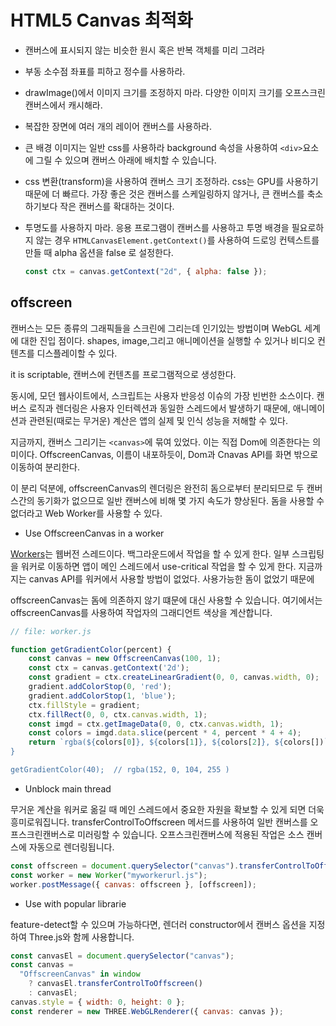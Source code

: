 # HTML5 Canvas 최적화

- 캔버스에 표시되지 않는 비슷한 원시 혹은 반복 객체를 미리 그려라

- 부동 소수점 좌표를 피하고 정수를 사용하라.
- drawImage()에서 이미지 크기를 조정하지 마라. 다양한 이미지 크기를 오프스크린캔버스에서 캐시해라.
- 복잡한 장면에 여러 개의 레이어 캔버스를 사용하라.
- 큰 배경 이미지는 일반 css를 사용하라
  background 속성을 사용하여 `<div>`요소에 그릴 수 있으며 캔버스 아래에 배치할 수 있습니다.

- css 변환(transform)을 사용하여 캔버스 크기 조정하라.
  css는 GPU를 사용하기 때문에 더 빠르다. 가장 좋은 것은 캔버스를 스케일링하지 않거나, 큰 캔버스를 축소하기보다 작은 캔버스를 확대하는 것이다.

- 투명도를 사용하지 마라.
  응용 프로그램이 캔버스를 사용하고 투명 배경을 필요로하지 않는 경우 `HTMLCanvasElement.getContext()`를 사용하여 드로잉 컨텍스트를 만들 때 alpha 옵션을 false 로 설정한다.

  ```js
  const ctx = canvas.getContext("2d", { alpha: false });
  ```

## offscreen

캔버스는 모든 종류의 그래픽들을 스크린에 그리는데 인기있는 방법이며 WebGL 세계에 대한 진입 점이다. shapes, image,그리고 애니메이션을 실행할 수 있거나 비디오 컨텐츠를 디스플레이할 수 있다.

it is scriptable, 캔버스에 컨텐츠를 프로그램적으로 생성한다.

동시에, 모던 웹사이트에서, 스크립트는 사용자 반응성 이슈의 가장 빈번한 소스이다. 캔버스 로직과 렌더링은 사용자 인터렉션과 동일한 스레드에서 발생하기 때문에, 애니메이션과 관련된(때로는 무거운) 계산은 앱의 실제 및 인식 성능을 저해할 수 있다.

지금까지, 캔버스 그리기는 `<canvas>`에 묶여 있었다. 이는 직접 Dom에 의존한다는 의미이다. OffscreenCanvas, 이름이 내포하듯이, Dom과 Cnavas API를 화면 밖으로 이동하여 분리한다.

이 분리 덕분에, offscreenCanvas의 렌더링은 완전히 돔으로부터 분리되므로 두 캔버스간의 동기화가 없으므로 일반 캔버스에 비해 몇 가지 속도가 향상된다. 돔을 사용할 수 없더라고 Web Worker를 사용할 수 있다.

- Use OffscreenCanvas in a worker

[Workers](https://developer.mozilla.org/en-US/docs/Web/API/Web_Workers_API/Using_web_workers)는 웹버전 스레드이다. 백그라운드에서 작업을 할 수 있게 한다.
일부 스크립팅을 워커로 이동하면 앱이 메인 스레드에서 use-critical 작업을 할 수 있게 한다. 지금까지는 canvas API를 워커에서 사용할 방법이 없었다. 사용가능한 돔이 없었기 때문에

offscreenCanvas는 돔에 의존하지 않기 떄문에 대신 사용할 수 있습니다. 여기에서는 offscreenCanvas를 사용하여 작업자의 그래디언트 색상을 계산합니다.

```js
// file: worker.js

function getGradientColor(percent) {
    const canvas = new OffscreenCanvas(100, 1);
    const ctx = canvas.getContext('2d');
    const gradient = ctx.createLinearGradient(0, 0, canvas.width, 0);
    gradient.addColorStop(0, 'red');
    gradient.addColorStop(1, 'blue');
    ctx.fillStyle = gradient;
    ctx.fillRect(0, 0, ctx.canvas.width, 1);
    const imgd = ctx.getImageData(0, 0, ctx.canvas.width, 1);
    const colors = imgd.data.slice(percent * 4, percent * 4 + 4);
    return `rgba(${colors[0]}, ${colors[1]}, ${colors[2]}, ${colors[])`;
}

getGradientColor(40);  // rgba(152, 0, 104, 255 )
```

- Unblock main thread

무거운 계산을 워커로 옮길 때 메인 스레드에서 중요한 자원을 확보할 수 있게 되면 더욱 흥미로워집니다. transferControlToOffscreen 메서드를 사용하여 일반 캔버스를 오프스크린캔버스로 미러링할 수 있습니다.
오프스크린캔버스에 적용된 작업은 소스 캔버스에 자동으로 렌더링됩니다.

```js
const offscreen = document.querySelector("canvas").transferControlToOffscreen();
const worker = new Worker("myworkerurl.js");
worker.postMessage({ canvas: offscreen }, [offscreen]);
```

- Use with popular librarie

feature-detect할 수 있으며 가능하다면, 렌더러 constructor에서 캔버스 옵션을 지정하여 Three.js와 함께 사용합니다.

```js
const canvasEl = document.querySelector("canvas");
const canvas =
  "OffscreenCanvas" in window
    ? canvasEl.transferControlToOffscreen()
    : canvasEl;
canvas.style = { width: 0, height: 0 };
const renderer = new THREE.WebGLRenderer({ canvas: canvas });
```
